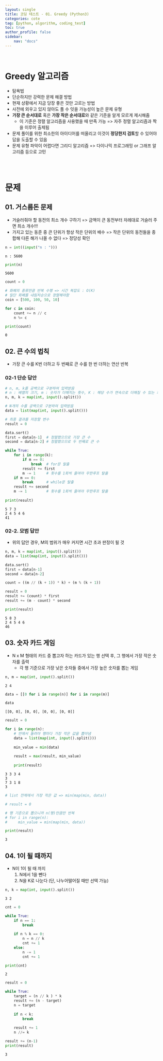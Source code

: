 ```yaml
---
layout: single
title: 코딩 테스트 - 01. Greedy (Python3)
categories: cote
tag: [python, algorithm, coding_test]
toc: true 
author_profile: false
sidebar:
    nav: "docs"
---
```


<br/>

# Greedy 알고리즘

- 탐욕법
- 단순하지만 강력한 문제 해결 방법
- 현재 상황에서 지금 당장 좋은 것만 고르는 방법
- 사전에 외우고 있지 않아도 풀 수 잇을 가능성이 높은 문제 유형
- **가장 큰 순서대로** 혹은 **가장 작은 순서대로**와 같은 기준을 알게 모르게 제시해줌
    - 이 기준은 정렬 알고리즘을 사용했을 때 만족 가능 => 자주 정렬 알고리즘과 짝을 이루어 출제됨
- 문제 풀이를 위한 최소한의 아이디어를 떠올리고 이것이 **정당한지 검토**할 수 있어야 답을 도출할 수 있음
- 문제 유형 파악이 어렵다면 그리디 알고리즘 => 다이나믹 프로그래밍 or 그래프 알고리즘 등으로 고민

<br/>

<br/>

# 문제

## 01. 거스름돈 문제
- 거슬러줘야 할 동전의 최소 개수 구하기 => 금액이 큰 동전부터 차례대로 거슬러 주면 최소 개수!!!
- 가지고 있는 동준 중 큰 단위가 항상 작은 단위의 배수 => 작은 단위의 동전들을 종합해 다른 해가 나올 수 없다 => 정당성 확인



```python
n = int((input("n : ")))
```

    n : 5600



```python
print(n)
```

    5600



```python
count = 0

# 화폐의 종류만큼 반복 수행 => 시간 복잡도 : O(K)
# 일단 화폐를 내림차순으로 정렬해야함
coin = [500, 100, 50, 10]

for c in coin:
    count += n // c
    n %= c

print(count)
```

    0


## 02. 큰 수의 법칙
- 가장 큰 수를 K번 더하고 두 번째로 큰 수를 한 번 더하는 연산 반복

### 02-1 단순 답안


```python
# n, m, k를 공백으로 구분하여 입력받음
# n : 배열의 크기, m : 숫자가 더해지는 횟수, K : 해당 수가 연속으로 더해질 수 있는 최대 횟수
n, m, k = map(int, input().split())

# N개의 수를 공백으로 구분하여 입력받음
data = list(map(int, input().split()))

# 최종 결과를 저장할 변수
result = 0

data.sort()
first = data[n-1]  # 정렬했으므로 가장 큰 수
second = data[n-2] # 정렬했으므로 두 번째로 큰 수

while True:
    for i in range(k):
        if m == 0:
            break  # for문 탈출
        result += first
        m -= 1     # 횟수를 1회씩 줄여야 무한루프 탈출
    if m == 0:
        break      # while문 탈출
    result += second
    m -= 1         # 횟수를 1회씩 줄여야 무한루프 탈출
        
print(result)

```

    5 7 3
    2 4 5 4 6
    41


### 02-2. 모범 답안
- 위의 답안 경우, M의 범위가 매우 커지면 시간 초과 판정이 될 것


```python
n, m, k = map(int, input().split())
data = list(map(int, input().split()))

data.sort()
first = data[n-1]
second = data[n-2]

count = ((m // (k + 1)) * k) + (m % (k + 1))

result = 0
result += (count) * first
result += (m - count) * second

print(result)
```

    5 8 3
    2 4 5 4 6
    46


## 03. 숫자 카드 게임
- N x M 형태의 카드 중 뽑고자 하는 카드가 있는 행 선택 후, 그 행에서 가장 작은 숫자를 출력
    - 각 행 기준으로 가장 낮은 숫자들 중에서 가장 높은 숫자를 뽑는 게임


```python
n, m = map(int, input().split())
```

    2 4



```python
data = [[0 for i in range(n)] for i in range(m)]
```


```python
data
```




    [[0, 0], [0, 0], [0, 0], [0, 0]]




```python
result = 0

for i in range(n):
    # 안에서 돌려야 행마다 가장 작은 값을 뽑아냄
    data = list(map(int, input().split()))
    
    min_value = min(data)
    
    result = max(result, min_value)
    
    print(result)
```

    3 3 3 4
    3
    7 3 1 8
    3



```python
# list 전체에서 가장 작은 값 => min(map(min, data))

# result = 0

# 행 기준으로 뽑으니까 n(행)만큼만 반복
# for i in range(n):
#     min_value = min(map(min, data))
```


```python
print(result)
```

    3


## 04. 1이 될 때까지
- N이 1이 될 때 까지
    1. N에서 1을 뺀다
    2. N을 K로 나눈다 (단, 나누어떨어질 때만 선택 가능)


```python
n, k = map(int, input().split())
```

    3 2



```python
cnt = 0

while True:
    if n == 1:
        break
    
    if n % k == 0:
        n = n // k
        cnt += 1
    else:
        n -= 1
        cnt += 1
```


```python
print(cnt)
```

    2



```python
result = 0

while True:
    target = (n // k ) * k
    result += (n - target)
    n = target
    
    if n < k:
        break
    
    result += 1
    n //= k

result += (n-1)
print(result)
```

    3
